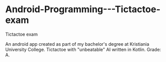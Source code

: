 # Android-Programming---Tictactoe-exam
Tictactoe exam

An android app created as part of my bachelor's degree at Kristiania University College. 
Tictactoe with "unbeatable" AI written in Kotlin.
Grade: A.
